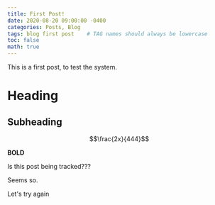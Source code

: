 ```yaml
---
title: First Post!
date: 2020-08-20 09:00:00 -0400
categories: Posts, Blog
tags: blog first post    # TAG names should always be lowercase
toc: false
math: true
---
```


This is a first post, to test the system.

# Heading

## Subheading

$$\frac{2x}{444}$$

**BOLD**

Is this post being tracked???

Seems so.

Let's try again